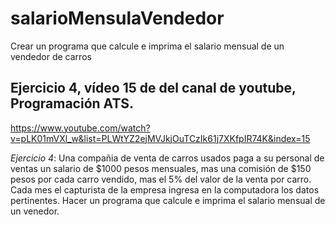 # salarioMensulaVendedor
Crear un programa que calcule e imprima el salario mensual de un vendedor de carros
## Ejercicio 4, vídeo 15 de del canal de youtube, Programación ATS.

https://www.youtube.com/watch?v=pLK01mVXl_w&list=PLWtYZ2ejMVJkjOuTCzIk61j7XKfpIR74K&index=15

*Ejercicio 4*:  Una compañia de venta de carros usados paga a su personal de ventas un salario de $1000 pesos mensuales, mas una comisión de $150 pesos por cada carro vendido, mas el 5% del valor de la venta por carro.
Cada mes el capturista de la empresa ingresa en la computadora los datos pertinentes.
Hacer un programa que calcule e imprima el salario mensual de un venedor.
